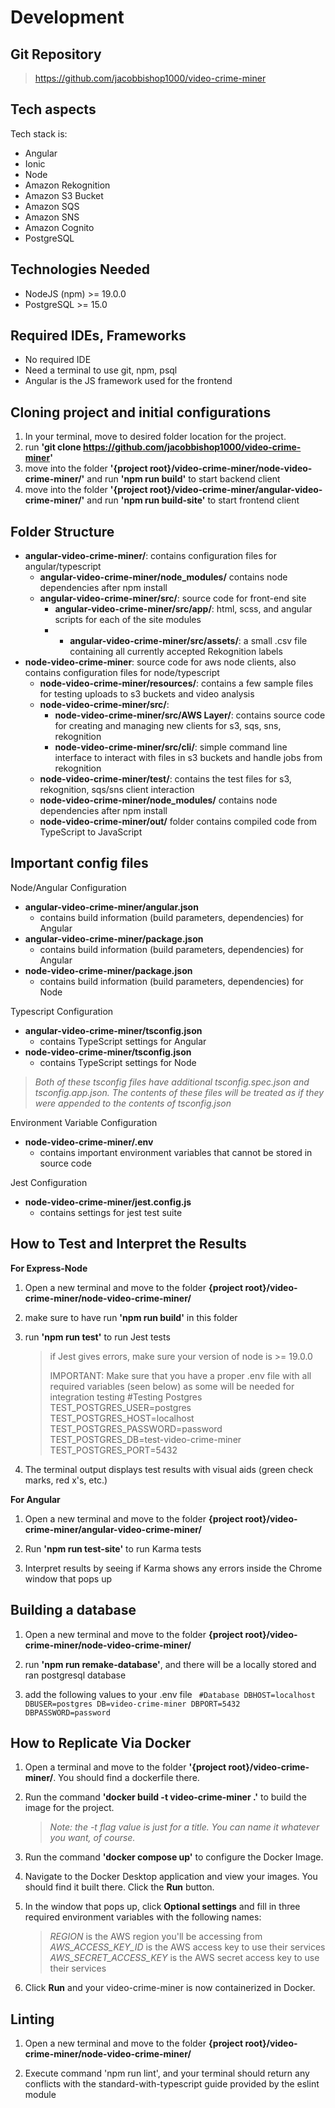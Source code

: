 # Development

## Git Repository
>https://github.com/jacobbishop1000/video-crime-miner

## Tech aspects

Tech stack is:
- Angular
- Ionic
- Node
- Amazon Rekognition
- Amazon S3 Bucket
- Amazon SQS
- Amazon SNS
- Amazon Cognito
- PostgreSQL

## Technologies Needed

- NodeJS (npm) >= 19.0.0
- PostgreSQL >= 15.0

 
## Required IDEs, Frameworks

- No required IDE
- Need a terminal to use git, npm, psql
- Angular is the JS framework used for the frontend

## Cloning project and initial configurations

1. In your terminal, move to desired folder location for the project. 
2. run **'git clone https://github.com/jacobbishop1000/video-crime-miner'**
3. move into the folder **'{project root}/video-crime-miner/node-video-crime-miner/'** and run **'npm run build'** to start backend client
3. move into the folder **'{project root}/video-crime-miner/angular-video-crime-miner/'** and run **'npm run build-site'** to start frontend client

## Folder Structure

- **angular-video-crime-miner/**: contains configuration files for angular/typescript
    - **angular-video-crime-miner/node_modules/** contains node dependencies after npm install
    - **angular-video-crime-miner/src/**: source code for front-end site
        - **angular-video-crime-miner/src/app/**:  html, scss, and angular scripts for each of the site modules
        - - **angular-video-crime-miner/src/assets/**:  a small .csv file containing all currently accepted Rekognition labels
- **node-video-crime-miner**: source code for aws node clients, also contains configuration files for node/typescript
    - **node-video-crime-miner/resources/**: contains a few sample files for testing uploads to s3 buckets and video analysis
    - **node-video-crime-miner/src/**:
        - **node-video-crime-miner/src/AWS Layer/**: contains source code for creating and managing new clients for s3, sqs, sns, rekognition
        - **node-video-crime-miner/src/cli/**: simple command line interface to interact with files in s3 buckets and handle jobs from rekognition
    - **node-video-crime-miner/test/**: contains the test files for s3, rekognition, sqs/sns client interaction
    - **node-video-crime-miner/node_modules/** contains node dependencies after npm install
    - **node-video-crime-miner/out/** folder contains compiled code from TypeScript to JavaScript

## Important config files

Node/Angular Configuration

- **angular-video-crime-miner/angular.json**
    - contains build information (build parameters, dependencies) for Angular
- **angular-video-crime-miner/package.json**
    - contains build information (build parameters, dependencies) for Angular
- **node-video-crime-miner/package.json**
    - contains build information (build parameters, dependencies) for Node

Typescript Configuration
- **angular-video-crime-miner/tsconfig.json**
    - contains TypeScript settings for Angular
- **node-video-crime-miner/tsconfig.json**
    - contains TypeScript settings for Node

>*Both of these tsconfig files have additional tsconfig.spec.json and tsconfig.app.json. The contents of these files will be treated as if they were appended to the contents of tsconfig.json*

Environment Variable Configuration
- **node-video-crime-miner/.env**
    - contains important environment variables that cannot be stored in source code

Jest Configuration
- **node-video-crime-miner/jest.config.js**
    - contains settings for jest test suite

## How to Test and Interpret the Results
**For Express-Node**
1. Open a new terminal and move to the folder **{project root}/video-crime-miner/node-video-crime-miner/**

2. make sure to have run **'npm run build'** in this folder

3. run **'npm run test'** to run Jest tests
    > if Jest gives errors, make sure your version of node is >= 19.0.0
    >
    > IMPORTANT: Make sure that you have a proper .env file with all required variables (seen below) as some will be needed for integration testing
    > #Testing Postgres 
    TEST_POSTGRES_USER=postgres
TEST_POSTGRES_HOST=localhost
TEST_POSTGRES_PASSWORD=password
TEST_POSTGRES_DB=test-video-crime-miner
TEST_POSTGRES_PORT=5432

4. The terminal output displays test results with visual aids (green check marks, red x's, etc.)

**For Angular**
1. Open a new terminal and move to the folder **{project root}/video-crime-miner/angular-video-crime-miner/**

2. Run **'npm run test-site'** to run Karma tests

3. Interpret results by seeing if Karma shows any errors inside the Chrome window that pops up

## Building a database

1. Open a new terminal and move to the folder **{project root}/video-crime-miner/node-video-crime-miner/**

2. run **'npm run remake-database'**, and there will be a locally stored and ran postgresql database

3. add the following values to your .env file
` #Database
DBHOST=localhost
DBUSER=postgres
DB=video-crime-miner
DBPORT=5432
DBPASSWORD=password`

## How to Replicate Via Docker

1. Open a terminal and move to the folder **'{project root}/video-crime-miner/**. You should find a dockerfile there.

2. Run the command **'docker build -t video-crime-miner .'** to build the image for the project.
    >*Note: the -t flag value is just for a title. You can name it whatever you want, of course.*

3. Run the command **'docker compose up'** to configure the Docker Image.

4. Navigate to the Docker Desktop application and view your images. You should find it built there. Click the **Run** button.

5. In the window that pops up, click **Optional settings** and fill in three required environment variables with the following names:
    >*REGION* is the AWS region you'll be accessing from
    >*AWS_ACCESS_KEY_ID* is the AWS access key to use their services
    >*AWS_SECRET_ACCESS_KEY* is the AWS secret access key to use their services

6. Click **Run** and your video-crime-miner is now containerized in Docker.

## Linting

1. Open a new terminal and move to the folder **{project root}/video-crime-miner/node-video-crime-miner/**

2. Execute command 'npm run lint', and your terminal should return any conflicts with the standard-with-typescript guide provided by the eslint module
